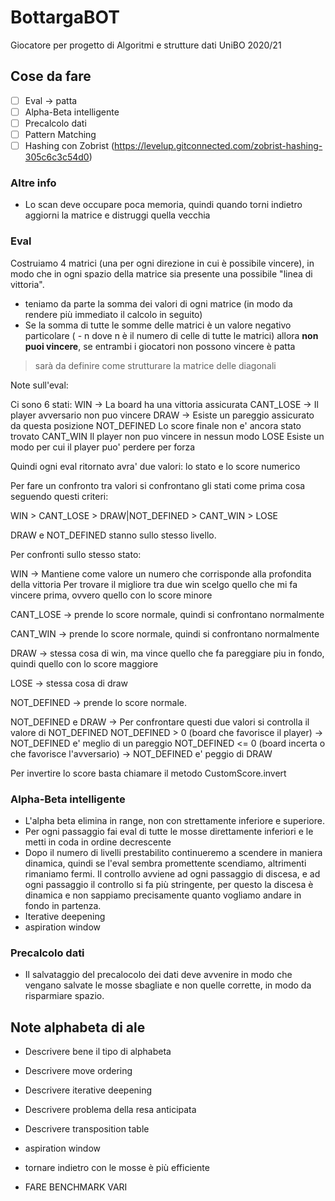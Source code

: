 # BottargaBOT
Giocatore per progetto di Algoritmi e strutture dati UniBO 2020/21
## Cose da fare
- [ ] Eval -> patta
- [ ] Alpha-Beta intelligente
- [ ] Precalcolo dati
- [ ] Pattern Matching
- [ ] Hashing con Zobrist (https://levelup.gitconnected.com/zobrist-hashing-305c6c3c54d0)

### Altre info

- Lo scan deve occupare poca memoria, quindi quando torni indietro aggiorni la matrice e distruggi quella vecchia

### Eval

Costruiamo 4 matrici (una per ogni direzione in cui è possibile vincere), in modo che in ogni spazio della matrice sia presente una possibile "linea di vittoria".
- teniamo da parte la somma dei valori di ogni matrice (in modo da rendere più immediato il calcolo in seguito)
- Se la somma di tutte le somme delle matrici è un valore negativo particolare ( - n dove n è il numero di celle di tutte le matrici) allora **non puoi vincere**, se entrambi i giocatori non possono vincere è patta
> sarà da definire come strutturare la matrice delle diagonali


Note sull'eval:

Ci sono 6 stati:
WIN ->          La board ha una vittoria assicurata
CANT_LOSE ->    Il player avversario non puo vincere
DRAW ->         Esiste un pareggio assicurato da questa posizione
NOT_DEFINED     Lo score finale non e' ancora stato trovato
CANT_WIN        Il player non puo vincere in nessun modo
LOSE            Esiste un modo per cui il player puo' perdere per forza


Quindi ogni eval ritornato avra' due valori: lo stato e lo score numerico


Per fare un confronto tra valori si confrontano gli stati come prima cosa
seguendo questi criteri:

WIN > CANT_LOSE > DRAW|NOT_DEFINED > CANT_WIN > LOSE

DRAW e NOT_DEFINED stanno sullo stesso livello.

Per confronti sullo stesso stato:

WIN ->  Mantiene come valore un numero che corrisponde alla profondita della vittoria
        Per trovare il migliore tra due win scelgo quello che mi fa vincere prima, ovvero
        quello con lo score minore

CANT_LOSE -> prende lo score normale, quindi si confrontano normalmente

CANT_WIN -> prende lo score normale, quindi si confrontano normalmente

DRAW -> stessa cosa di win, ma vince quello che fa pareggiare piu in fondo, quindi 
        quello con lo score maggiore

LOSE -> stessa cosa di draw

NOT_DEFINED -> prende lo score normale.

NOT_DEFINED e DRAW ->   Per confrontare questi due valori si controlla il valore di NOT_DEFINED
                        NOT_DEFINED > 0 (board che favorisce il player) -> NOT_DEFINED e' meglio di un pareggio
                        NOT_DEFINED <= 0 (board incerta o che favorisce l'avversario) -> NOT_DEFINED e' peggio di DRAW

Per invertire lo score basta chiamare il metodo  CustomScore.invert






### Alpha-Beta intelligente

- L'alpha beta elimina in range, non con strettamente inferiore e superiore.
- Per ogni passaggio fai eval di tutte le mosse direttamente inferiori e le metti in coda in ordine decrescente
- Dopo il numero di livelli prestabilito continueremo a scendere in maniera dinamica, quindi se l'eval sembra promettente scendiamo, altrimenti rimaniamo fermi. Il controllo avviene ad ogni passaggio di discesa, e ad ogni passaggio il controllo si fa più stringente, per questo la discesa è dinamica e non sappiamo precisamente quanto vogliamo andare in fondo in partenza.
- Iterative deepening
- aspiration window

### Precalcolo dati

- Il salvataggio del precalocolo dei dati deve avvenire in modo che vengano salvate le mosse sbagliate e non quelle corrette, in modo da risparmiare spazio.





## Note alphabeta di ale
- Descrivere bene il tipo di alphabeta
- Descrivere move ordering
- Descrivere iterative deepening
- Descrivere problema della resa anticipata
- Descrivere transposition table
- aspiration window
- tornare indietro con le mosse è più efficiente

- FARE BENCHMARK VARI
